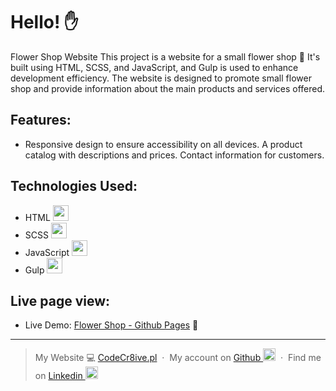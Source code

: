 
# Hello! :hand: 

Flower Shop Website
This project is a website for a small flower shop :sunflower: It's built using HTML, SCSS, and JavaScript, and Gulp is used to enhance development efficiency. The website is designed to promote small flower shop and provide information about the main products and services offered.

## **Features:**

- Responsive design to ensure accessibility on all devices.
A product catalog with descriptions and prices.
Contact information for customers.

## **Technologies Used:**
- HTML <img width="25px" src="https://github.com/WojciechStancel/FotoStory/assets/121879383/283264f3-ce9c-4e0f-9591-65536d12fe3e">
- SCSS <img width="25px" src="https://github.com/WojciechStancel/FotoStory/assets/121879383/cb893607-284d-4cab-9b09-066f79c9e29c">
- JavaScript <img width="25px" src="https://github.com/WojciechStancel/FotoStory/assets/121879383/b1bd08f6-6a0c-4cce-b500-e91bdeeeb486">
- Gulp <img width="25px" src="https://encrypted-tbn0.gstatic.com/images?q=tbn:ANd9GcS0Dvkl3QRdrrv54XWLgJsBlJzwjzjkIsMXaZ8RHRc&s">

## **Live page view:**
- Live Demo: <a href="https://wojciechstancel.github.io/FlowerShop/">Flower Shop - Github Pages</a> :tulip:

---

> My Website 💻 [CodeCr8ive.pl](https://www.codecr8ive.pl) &nbsp;&middot;&nbsp;
> My account on
[Github <img width="20px" src="https://github.com/WojciechStancel/Notes-React-App/assets/121879383/fc63de6c-91ae-4eb7-ac97-a5a365bdf073)">](https://github.com/WojciechStancel) &nbsp;&middot;&nbsp;
> Find me on
 [Linkedin <img width="20px" src="https://github.com/WojciechStancel/Notes-React-App/assets/121879383/94d42b30-025f-4997-9ff5-9491c49d9026">](https://www.linkedin.com/in/wojciech-stancel/) 
